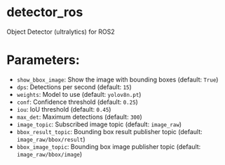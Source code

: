 # detector_ros
Object Detector (ultralytics) for ROS2
# Parameters:
- `show_bbox_image`: Show the image with bounding boxes (default: `True`)
- `dps`: Detections per second (default: `15`)
- `weights`: Model to use (default: `yolov8n.pt`)
- `conf`: Confidence threshold (default: `0.25`)
- `iou`: IoU threshold (default: `0.45`)
- `max_det`: Maximum detections (default: `300`)
- `image_topic`: Subscribed image topic (default: `image_raw`)
- `bbox_result_topic`: Bounding box result publisher topic (default: `image_raw/bbox/result`)
- `bbox_image_topic`: Bounding box image publisher topic (default: `image_raw/bbox/image`)